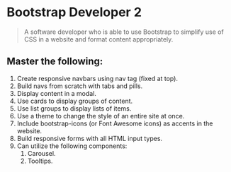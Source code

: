 # Bootstrap Developer 2

> A software developer who is able to use Bootstrap to simplify use of CSS in a website and format content appropriately.

## Master the following:

1. Create responsive navbars using nav tag (fixed at top).
2. Build navs from scratch with tabs and pills.
3. Display content in a modal.
4. Use cards to display groups of content.
5. Use list groups to display lists of items.
6. Use a theme to change the style of an entire site at once.
7. Include bootstrap-icons (or Font Awesome icons) as accents in the website.
8. Build responsive forms with all HTML input types.
9. Can utilize the following components:
   1. Carousel.
   2. Tooltips.
